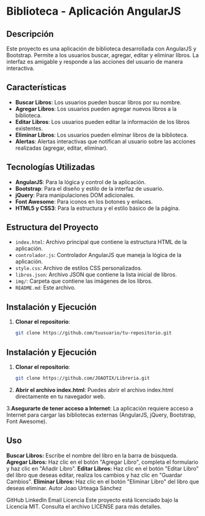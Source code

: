 # Biblioteca - Aplicación AngularJS

## Descripción

Este proyecto es una aplicación de biblioteca desarrollada con AngularJS y Bootstrap. Permite a los usuarios buscar, agregar, editar y eliminar libros. La interfaz es amigable y responde a las acciones del usuario de manera interactiva.

## Características

- **Buscar Libros**: Los usuarios pueden buscar libros por su nombre.
- **Agregar Libros**: Los usuarios pueden agregar nuevos libros a la biblioteca.
- **Editar Libros**: Los usuarios pueden editar la información de los libros existentes.
- **Eliminar Libros**: Los usuarios pueden eliminar libros de la biblioteca.
- **Alertas**: Alertas interactivas que notifican al usuario sobre las acciones realizadas (agregar, editar, eliminar).

## Tecnologías Utilizadas

- **AngularJS**: Para la lógica y control de la aplicación.
- **Bootstrap**: Para el diseño y estilo de la interfaz de usuario.
- **jQuery**: Para manipulaciones DOM adicionales.
- **Font Awesome**: Para iconos en los botones y enlaces.
- **HTML5 y CSS3**: Para la estructura y el estilo básico de la página.

## Estructura del Proyecto

- `index.html`: Archivo principal que contiene la estructura HTML de la aplicación.
- `controlador.js`: Controlador AngularJS que maneja la lógica de la aplicación.
- `style.css`: Archivo de estilos CSS personalizados.
- `libros.json`: Archivo JSON que contiene la lista inicial de libros.
- `img/`: Carpeta que contiene las imágenes de los libros.
- `README.md`: Este archivo.

## Instalación y Ejecución

1. **Clonar el repositorio**:
   ```bash
   git clone https://github.com/tuusuario/tu-repositorio.git


## Instalación y Ejecución

1. **Clonar el repositorio**:
   ```bash
   git clone https://github.com/JOAOTIX/Libreria.git
2. **Abrir el archivo index.html**:
  Puedes abrir el archivo index.html directamente en tu navegador web.

3.**Asegurarte de tener acceso a Internet**:
  La aplicación requiere acceso a Internet para cargar las bibliotecas externas (AngularJS, jQuery, Bootstrap, Font Awesome).

## Uso
**Buscar Libros:** Escribe el nombre del libro en la barra de búsqueda.
**Agregar Libros:** Haz clic en el botón "Agregar Libro", completa el formulario y haz clic en "Añadir Libro".
**Editar Libros:** Haz clic en el botón "Editar Libro" del libro que deseas editar, realiza los cambios y haz clic en "Guardar Cambios".
**Eliminar Libros:** Haz clic en el botón "Eliminar Libro" del libro que deseas eliminar.
Autor
Joao Urteaga Sánchez

GitHub
LinkedIn
Email
Licencia
Este proyecto está licenciado bajo la Licencia MIT. Consulta el archivo LICENSE para más detalles.
